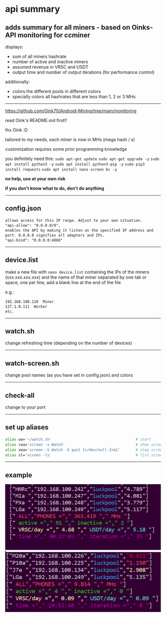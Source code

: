 # api summary
## adds summary for all miners - based on Oinks-API monitoring for ccminer
displays:
- sum of all miners hashrate
- number of active and inactive miners
- assumed revenue in VRSC and USDT
- output time and number of output iterations (for performance control)

additionally:
- colors the different pools in different colors
- specially colors all hashrates that are less than 1, 2 or 3 MHs

______________

https://github.com/Oink70/Android-Mining/tree/main/monitoring

read Oink's README.md first!!

thx Oink :D

tailored to my needs, each miner is now in MHs (mega hash / s)

customization requires some prior programming knowledge

you definitely need this:
`sudo apt-get update`
`sudo apt-get upgrade -y`
`sudo apt install python3 -y`
`sudo apt install python3-pip -y`
`sudo pip3 install requests`
`sudo apt install nano screen bc -y`


**no help, use at your own risk**

**if you don't know what to do, don't do anything**

______________
## config.json

```
allows access for this IP range. Adjust to your own situation.
"api-allow": "0.0.0.0/0",
enables the API by making it listen on the specified IP address and port. 0.0.0.0 signifies all adapters and IPs.
"api-bind": "0.0.0.0:4068"
```
______________
## device.list

make a new file with `nano device.list` containing the IPs of the miners (xxx.xxx.xxx.xxx) and the name of that miner separated by one tab or space, one per line, add a blank line at the end of the file

e.g.:
```
192.168.100.110  Miner
127.1.0.111  Worker
etc.

```
______________
## watch.sh

change refreshing time (depending on the number of devices)

______________
## watch-screen.sh

change pool names (as you have set in config.json) and colors

______________
## check-all

change to your port

______________
## set up aliases
```bash
alias wa='~/watch.sh'                                      # start
alias rwa='screen -x Watch'                                # show screen
alias xwa='screen -S Watch -X quit 1>/dev/null 2>&1'       # stop screens
alias sl='screen -ls'                                      # list screens
```

______________
## example

![README.md](api_summary1.png)
![README.md](api_summary2.png)


